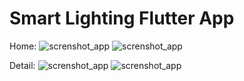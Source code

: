 # Smart Lighting Flutter App

Home:
![screnshot_app](md-assets/Screenshot_20211027-231637.jpg)
![screnshot_app](md-assets/Screenshot_20211027-231631.jpg)

Detail:
![screnshot_app](md-assets/Screenshot_20211027-231645.jpg)
![screnshot_app](md-assets/Screenshot_20211027-231653.jpg)